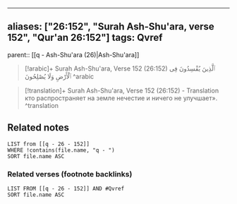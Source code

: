 
---
aliases: ["26:152", "Surah Ash-Shu'ara, verse 152", "Qur'an 26:152"]
tags: Qvref
---

parent:: [[q - Ash-Shu'ara (26)|Ash-Shu'ara]]

> [!arabic]+ Surah Ash-Shu'ara, Verse 152 (26:152)
> <span class="quran-arabic">ٱلَّذِينَ يُفْسِدُونَ فِى ٱلْأَرْضِ وَلَا يُصْلِحُونَ</span>
^arabic

> [!translation]+ Surah Ash-Shu'ara, Verse 152 (26:152) - Translation
> кто распространяет на земле нечестие и ничего не улучшает».
^translation



## Related notes
```dataview
LIST from [[q - 26 - 152]]
WHERE !contains(file.name, "q - ")
SORT file.name ASC
```

### Related verses (footnote backlinks)
```dataview
LIST FROM [[q - 26 - 152]] AND #Qvref
SORT file.name ASC
```

